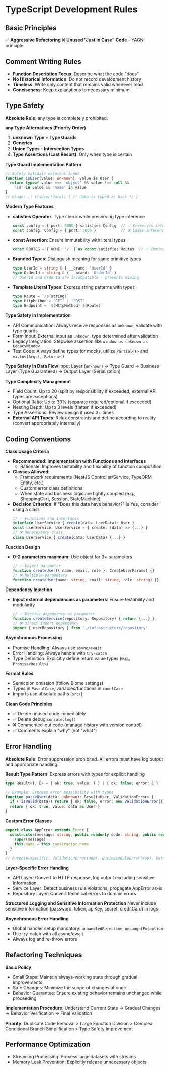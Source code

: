 # TypeScript Development Rules

## Basic Principles

✅ **Aggressive Refactoring**
❌ **Unused "Just in Case" Code** - YAGNI principle

## Comment Writing Rules
- **Function Description Focus**: Describe what the code "does"
- **No Historical Information**: Do not record development history
- **Timeless**: Write only content that remains valid whenever read
- **Conciseness**: Keep explanations to necessary minimum

## Type Safety

**Absolute Rule**: any type is completely prohibited.

**any Type Alternatives (Priority Order)**
1. **unknown Type + Type Guards**
2. **Generics**
3. **Union Types・Intersection Types**
4. **Type Assertions (Last Resort)**: Only when type is certain

**Type Guard Implementation Pattern**
```typescript
// Safely validate external input
function isUser(value: unknown): value is User {
  return typeof value === 'object' && value !== null && 
    'id' in value && 'name' in value
}
// Usage: if (isUser(data)) { /* data is typed as User */ }
```

**Modern Type Features**
- **satisfies Operator**: Type check while preserving type inference
  ```typescript
  const config = { port: 3000 } satisfies Config  // ✅ Preserves inference
  const config: Config = { port: 3000 }           // ❌ Loses inference
  ```
- **const Assertion**: Ensure immutability with literal types
  ```typescript
  const ROUTES = { HOME: '/' } as const satisfies Routes  // ✅ Immutable and type-safe
  ```
- **Branded Types**: Distinguish meaning for same primitive types
  ```typescript
  type UserId = string & { __brand: 'UserId' }
  type OrderId = string & { __brand: 'OrderId' }
  // UserId and OrderId are incompatible - prevents mixing
  ```
- **Template Literal Types**: Express string patterns with types
  ```typescript
  type Route = `/${string}`
  type HttpMethod = 'GET' | 'POST'
  type Endpoint = `${HttpMethod} ${Route}`
  ```

**Type Safety in Implementation**
- API Communication: Always receive responses as `unknown`, validate with type guards
- Form Input: External input as `unknown`, type determined after validation
- Legacy Integration: Stepwise assertion like `window as unknown as LegacyWindow`
- Test Code: Always define types for mocks, utilize `Partial<T>` and `vi.fn<[Args], Return>()`

**Type Safety in Data Flow**
Input Layer (`unknown`) → Type Guard → Business Layer (Type Guaranteed) → Output Layer (Serialization)

**Type Complexity Management**
- Field Count: Up to 20 (split by responsibility if exceeded, external API types are exceptions)
- Optional Ratio: Up to 30% (separate required/optional if exceeded)
- Nesting Depth: Up to 3 levels (flatten if exceeded)
- Type Assertions: Review design if used 3+ times
- **External API Types**: Relax constraints and define according to reality (convert appropriately internally)

## Coding Conventions

**Class Usage Criteria**
- **Recommended: Implementation with Functions and Interfaces**
  - Rationale: Improves testability and flexibility of function composition
- **Classes Allowed**: 
  - Framework requirements (NestJS Controller/Service, TypeORM Entity, etc.)
  - Custom error class definitions
  - When state and business logic are tightly coupled (e.g., ShoppingCart, Session, StateMachine)
- **Decision Criterion**: If "Does this data have behavior?" is Yes, consider using a class
  ```typescript
  // ✅ Functions and interfaces
  interface UserService { create(data: UserData): User }
  const userService: UserService = { create: (data) => {...} }
  // ❌ Unnecessary class
  class UserService { create(data: UserData) {...} }
  ```

**Function Design**
- **0-2 parameters maximum**: Use object for 3+ parameters
  ```typescript
  // ✅ Object parameter
  function createUser({ name, email, role }: CreateUserParams) {}
  // ❌ Multiple parameters
  function createUser(name: string, email: string, role: string) {}
  ```

**Dependency Injection**
- **Inject external dependencies as parameters**: Ensure testability and modularity
  ```typescript
  // ✅ Receive dependency as parameter
  function createService(repository: Repository) { return {...} }
  // ❌ Direct import dependency
  import { userRepository } from './infrastructure/repository'
  ```

**Asynchronous Processing**
- Promise Handling: Always use `async/await`
- Error Handling: Always handle with `try-catch`
- Type Definition: Explicitly define return value types (e.g., `Promise<Result>`)

**Format Rules**
- Semicolon omission (follow Biome settings)
- Types in `PascalCase`, variables/functions in `camelCase`
- Imports use absolute paths (`src/`)

**Clean Code Principles**
- ✅ Delete unused code immediately
- ✅ Delete debug `console.log()`
- ❌ Commented-out code (manage history with version control)
- ✅ Comments explain "why" (not "what")

## Error Handling

**Absolute Rule**: Error suppression prohibited. All errors must have log output and appropriate handling.

**Result Type Pattern**: Express errors with types for explicit handling
```typescript
type Result<T, E> = { ok: true; value: T } | { ok: false; error: E }

// Example: Express error possibility with types
function parseUser(data: unknown): Result<User, ValidationError> {
  if (!isValid(data)) return { ok: false, error: new ValidationError() }
  return { ok: true, value: data as User }
}
```

**Custom Error Classes**
```typescript
export class AppError extends Error {
  constructor(message: string, public readonly code: string, public readonly statusCode = 500) {
    super(message)
    this.name = this.constructor.name
  }
}
// Purpose-specific: ValidationError(400), BusinessRuleError(400), DatabaseError(500), ExternalServiceError(502)
```

**Layer-Specific Error Handling**
- API Layer: Convert to HTTP response, log output excluding sensitive information
- Service Layer: Detect business rule violations, propagate AppError as-is
- Repository Layer: Convert technical errors to domain errors

**Structured Logging and Sensitive Information Protection**
Never include sensitive information (password, token, apiKey, secret, creditCard) in logs

**Asynchronous Error Handling**
- Global handler setup mandatory: `unhandledRejection`, `uncaughtException`
- Use try-catch with all async/await
- Always log and re-throw errors

## Refactoring Techniques

**Basic Policy**
- Small Steps: Maintain always-working state through gradual improvements
- Safe Changes: Minimize the scope of changes at once
- Behavior Guarantee: Ensure existing behavior remains unchanged while proceeding

**Implementation Procedure**: Understand Current State → Gradual Changes → Behavior Verification → Final Validation

**Priority**: Duplicate Code Removal > Large Function Division > Complex Conditional Branch Simplification > Type Safety Improvement

## Performance Optimization

- Streaming Processing: Process large datasets with streams
- Memory Leak Prevention: Explicitly release unnecessary objects